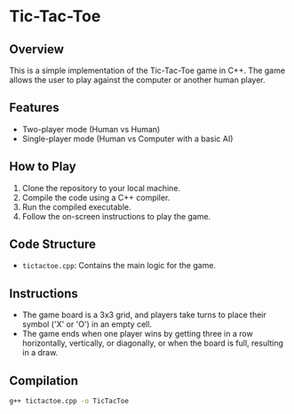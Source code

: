 # Tic-Tac-Toe

## Overview

This is a simple implementation of the Tic-Tac-Toe game in C++. The game allows the user to play against the computer or another human player.

## Features

- Two-player mode (Human vs Human)
- Single-player mode (Human vs Computer with a basic AI)

## How to Play

1. Clone the repository to your local machine.
2. Compile the code using a C++ compiler.
3. Run the compiled executable.
4. Follow the on-screen instructions to play the game.

## Code Structure

- `tictactoe.cpp`: Contains the main logic for the game.

## Instructions

- The game board is a 3x3 grid, and players take turns to place their symbol ('X' or 'O') in an empty cell.
- The game ends when one player wins by getting three in a row horizontally, vertically, or diagonally, or when the board is full, resulting in a draw.

## Compilation

```bash
g++ tictactoe.cpp -o TicTacToe
